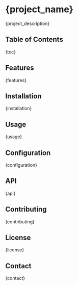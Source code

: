 # {project_name}

{project_description}

## Table of Contents

{toc}

## Features

{features}

## Installation

{installation}

## Usage

{usage}

## Configuration

{configuration}

## API

{api}

## Contributing

{contributing}

## License

{license}

## Contact

{contact}
